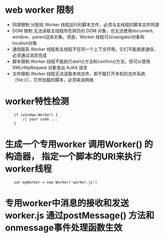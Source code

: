 # web worker 限制
* 同源限制 分配给 Worker 线程运行的脚本文件，必须与主线程的脚本文件同源
* DOM 限制 无法读取主线程所在网页的 DOM 对象，也无法使用document、window、parent这些对象。但是，Worker 线程可以navigator对象和location对象
* 通信联系 Worker 线程和主线程不在同一个上下文环境，它们不能直接通信，必须通过消息完成
* 脚本限制 Worker 线程不能执行alert()方法和confirm()方法，但可以使用 XMLHttpRequest 对象发出 AJAX 请求
* 文件限制 Worker 线程无法读取本地文件，即不能打开本机的文件系统（file://），它所加载的脚本，必须来自网络

# worker特性检测
```
    if (window.Worker) {
        // your code ...
    }
```

# 生成一个专用worker 调用Worker() 的构造器， 指定一个脚本的URI来执行worker线程
```
    var myWorker = new Worker('worker.js')
```

# 专用worker中消息的接收和发送  worker.js 通过postMessage() 方法和onmessage事件处理函数生效
